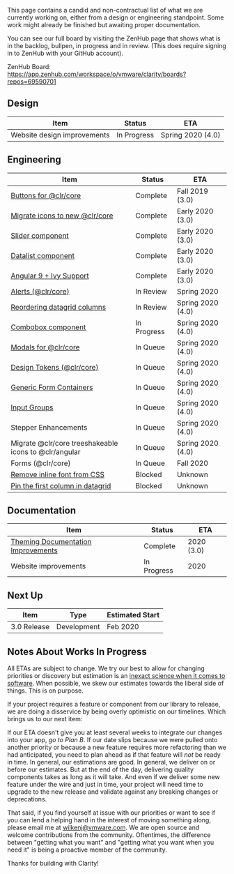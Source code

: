 This page contains a candid and non-contractual list of what we are currently working on, either from a design or engineering standpoint. Some work might already be finished but awaiting proper documentation.

You can see our full board by visiting the ZenHub page that shows what is in the backlog, bullpen, in progress and in review. (This does require signing in to ZenHub with your GitHub account).

ZenHub Board: https://app.zenhub.com/workspace/o/vmware/clarity/boards?repos=69590701

## Design
Item|Status|ETA
----|----|----
Website design improvements|In Progress|Spring 2020 (4.0)

## Engineering
Item|Status|ETA
----|----|----
[Buttons for @clr/core](https://github.com/vmware/clarity/issues/4014)|Complete|Fall 2019 (3.0)
[Migrate icons to new @clr/core](https://github.com/vmware/clarity/issues/3905)|Complete|Early 2020 (3.0)
[Slider component](https://github.com/vmware/clarity/issues/112)|Complete|Early 2020 (3.0)
[Datalist component](https://github.com/vmware/clarity/issues/3813)|Complete|Early 2020 (3.0)
[Angular 9 + Ivy Support](https://github.com/vmware/clarity/issues/3266)|Complete|Early 2020 (3.0)
[Alerts (@clr/core)](https://github.com/vmware/clarity/issues/4009)|In Review|Spring 2020
[Reordering datagrid columns](https://github.com/vmware/clarity/issues/1771)|In Review|Spring 2020 (4.0)
[Combobox component](https://github.com/vmware/clarity/issues/248)|In Progress|Spring 2020 (4.0)
[Modals for @clr/core](https://github.com/vmware/clarity/issues/3953)|In Queue|Spring 2020 (4.0)
[Design Tokens (@clr/core)](https://github.com/vmware/clarity/issues/4116)|In Queue|Spring 2020 (4.0)
[Generic Form Containers](https://github.com/vmware/clarity/issues/2886)|In Queue|Spring 2020 (4.0)
[Input Groups](https://github.com/vmware/clarity/issues/3778)|In Queue|Spring 2020 (4.0)
Stepper Enhancements|In Queue|Spring 2020 (4.0)
Migrate @clr/core treeshakeable icons to @clr/angular|In Queue|Spring 2020 (4.0)
Forms (@clr/core)|In Queue|Fall 2020
[Remove inline font from CSS](https://github.com/vmware/clarity/issues/3269)|Blocked|Unknown
[Pin the first column in datagrid](https://github.com/vmware/clarity/issues/1586)|Blocked|Unknown

## Documentation
Item|Status|ETA
----|----|----
[Theming Documentation Improvements](https://github.com/vmware/clarity/issues/4021)|Complete|2020 (3.0)
Website improvements|In Progress|2020

## Next Up
Item|Type|Estimated Start
----|----|----
3.0 Release|Development|Feb 2020

## Notes About Works In Progress

All ETAs are subject to change. We try our best to allow for changing priorities or discovery but estimation is an [inexact science when it comes to software](https://techcrunch.com/2016/04/30/estimate-thrice-develop-once/). When possible, we skew our estimates towards the liberal side of things. This is on purpose.

If your project requires a feature or component from our library to release, we are doing a disservice by being overly optimistic on our timelines. Which brings us to our next item:

If our ETA doesn't give you at least several weeks to integrate our changes into your app, _go to Plan B_. If our date slips because we were pulled onto another priority or because a new feature requires more refactoring than we had anticipated, you need to plan ahead as if that feature will _not_ be ready in time. In general, our estimations are good. In general, we deliver on or before our estimates. But at the end of the day, delivering quality components takes as long as it will take. And even if we deliver some new feature under the wire and just in time, your project will need time to upgrade to the new release and validate against any breaking changes or deprecations.

That said, if you find yourself at issue with our priorities or want to see if you can lend a helping hand in the interest of moving something along, please email me at [wilkenj@vmware.com](mailto:wilkenj@vmware.coml). We are open source and welcome contributions from the community. Oftentimes, the difference between "getting what you want" and "getting what you want when you need it" is being a proactive member of the community.

Thanks for building with Clarity!
